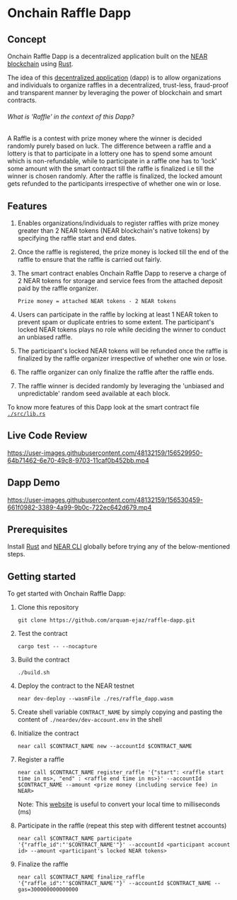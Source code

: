 # Onchain Raffle Dapp

## Concept

Onchain Raffle Dapp is a decentralized application built on the [NEAR blockchain](https://near.org/) using [Rust](https://www.rust-lang.org/).

The idea of this [decentralized application](https://en.wikipedia.org/wiki/Decentralized_application) (dapp) is to allow organizations and individuals to organize raffles in a decentralized, trust-less, fraud-proof and transparent manner by leveraging the power of blockchain and smart contracts.

###### What is 'Raffle' in the context of this Dapp?

A Raffle is a contest with prize money where the winner is decided randomly purely based on luck.
The difference between a raffle and a lottery is that to participate in a lottery one has to spend some amount which is non-refundable, while to participate in a raffle one has to 'lock' some amount with the smart contract till the raffle is finalized i.e till the winner is chosen randomly. After the raffle is finalized, the locked amount gets refunded to the participants irrespective of whether one win or lose.

## Features

1. Enables organizations/individuals to register raffles with prize money greater than 2 NEAR tokens (NEAR blockchain's native tokens) by specifying the raffle start and end dates.

2. Once the raffle is registered, the prize money is locked till the end of the raffle to ensure that the raffle is carried out fairly.

3. The smart contract enables Onchain Raffle Dapp to reserve a charge of 2 NEAR tokens for storage and service fees from the attached deposit paid by the raffle organizer.
   
   `Prize money = attached NEAR tokens - 2 NEAR tokens`

4. Users can participate in the raffle by locking at least 1 NEAR token to prevent spam or duplicate entries to some extent. The participant's locked NEAR tokens plays no role while deciding the winner to conduct an unbiased raffle.

5. The participant's locked NEAR tokens will be refunded once the raffle is finalized by the raffle organizer irrespective of whether one win or lose.

6. The raffle organizer can only finalize the raffle after the raffle ends.

7. The raffle winner is decided randomly by leveraging the 'unbiased and unpredictable' random seed available at each block.

To know more features of this Dapp look at the smart contract file [`./src/lib.rs`](https://github.com/arquam-ejaz/raffle-dapp/blob/master/src/lib.rs)

## Live Code Review

https://user-images.githubusercontent.com/48132159/156529950-64b71462-6e70-49c8-9703-11caf0b452bb.mp4

## Dapp Demo

https://user-images.githubusercontent.com/48132159/156530459-661f0982-3389-4a99-9b0c-722ec642d679.mp4

## Prerequisites

Install [Rust](https://rustup.rs/) and [NEAR CLI](https://docs.near.org/docs/tools/near-cli#setup) globally before trying any of the below-mentioned steps.


## Getting started

To get started with Onchain Raffle Dapp:

1. Clone this repository

    `git clone https://github.com/arquam-ejaz/raffle-dapp.git`

2. Test the contract 

    `cargo test -- --nocapture`

3. Build the contract
        
    `./build.sh`

4. Deploy the contract to the NEAR testnet

    `near dev-deploy --wasmFile ./res/raffle_dapp.wasm`

5. Create shell variable `CONTRACT_NAME` by simply copying and pasting the content of `./neardev/dev-account.env` in the shell

7. Initialize the contract

    `near call $CONTRACT_NAME new --accountId $CONTRACT_NAME`

8. Register a raffle

    `near call $CONTRACT_NAME register_raffle '{"start": <raffle start time in ms>, "end" : <raffle end time in ms>}' --accountId $CONTRACT_NAME --amount <prize money (including service fee) in NEAR>`

    Note: This [website](https://currentmillis.com/) is useful to convert your local time to milliseconds (ms)

9. Participate in the raffle (repeat this step with different testnet accounts)

    `near call $CONTRACT_NAME participate '{"raffle_id":"'$CONTRACT_NAME'"}' --accountId <participant account id> --amount <participant's locked NEAR tokens>`

10. Finalize the raffle

    `near call $CONTRACT_NAME finalize_raffle '{"raffle_id":"'$CONTRACT_NAME'"}' --accountId $CONTRACT_NAME --gas=300000000000000`
